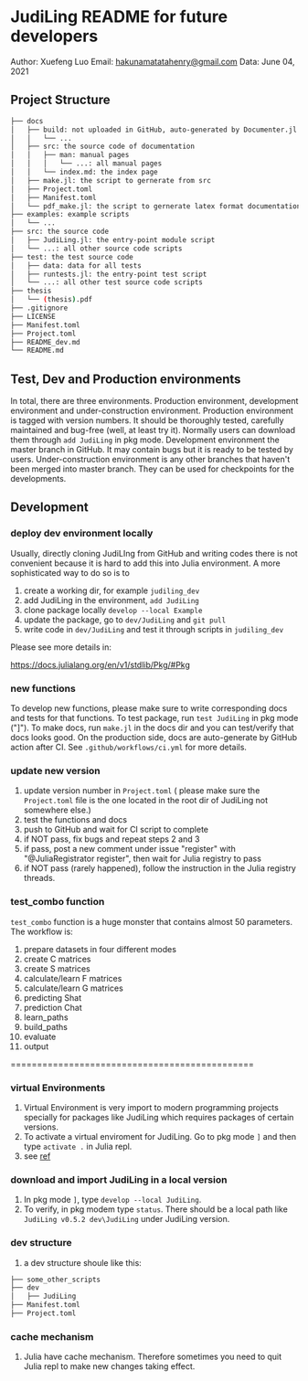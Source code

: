 # JudiLing README for future developers

Author: Xuefeng Luo
Email: hakunamatatahenry@gmail.com
Data: June 04, 2021


## Project Structure

```bash
├── docs
│   ├── build: not uploaded in GitHub, auto-generated by Documenter.jl
│   │   └── ...
│   ├── src: the source code of documentation
│   │   ├── man: manual pages
│   │   │   └── ...: all manual pages
│   │   └── index.md: the index page
│   ├── make.jl: the script to gernerate from src
│   ├── Project.toml
│   ├── Manifest.toml
│   └── pdf_make.jl: the script to gernerate latex format documentation
├── examples: example scripts
│   └── ...
├── src: the source code
│   ├── JudiLing.jl: the entry-point module script
│   └── ...: all other source code scripts
├── test: the test source code
│   ├── data: data for all tests
│   ├── runtests.jl: the entry-point test script
│   └── ...: all other test source code scripts
├── thesis
│   └── (thesis).pdf
├── .gitignore
├── LICENSE
├── Manifest.toml
├── Project.toml
├── README_dev.md
└── README.md
```

## Test, Dev and Production environments
In total, there are three environments. Production environment, development environment and under-construction environment.
Production environment is tagged with version numbers. It should be thoroughly tested, carefully maintained and bug-free (well, at least try it). Normally users can download them through `add JudiLing` in pkg mode.
Development environment the master branch in GitHub. It may contain bugs but it is ready to be tested by users.
Under-construction environment is any other branches that haven't been merged into master branch. They can be used for checkpoints for the developments.

## Development

### deploy dev environment locally

Usually, directly cloning JudiLIng from GitHub and writing codes there is not convenient because it is hard to add this into Julia environment. A more sophisticated way to do so is to

1. create a working dir, for example `judiling_dev`
2. add JudiLing in the environment, `add JudiLing`
3. clone package locally `develop --local Example`
4. update the package, go to `dev/JudiLing` and `git pull`
5. write code in `dev/JudiLing` and test it through scripts in `judiling_dev`

Please see more details in:

https://docs.julialang.org/en/v1/stdlib/Pkg/#Pkg


### new functions
To develop new functions, please make sure to write corresponding docs and tests for that functions.
To test package, run `test JudiLing` in pkg mode ("]").
To make docs, run `make.jl` in the docs dir and you can test/verify that docs looks good. On the production side, docs are auto-generate by GitHub action after CI. See `.github/workflows/ci.yml` for more details.

### update new version
1. update version number in `Project.toml` ( please make sure the `Project.toml` file is the one located in the root dir of JudiLing not somewhere else.)
2. test the functions and docs
3. push to GitHub and wait for CI script to complete
4. if NOT pass, fix bugs and repeat steps 2 and 3
5. if pass, post a new comment under issue "register" with "@JuliaRegistrator register", then wait for Julia registry to pass
6. if NOT pass (rarely happened), follow the instruction in the Julia registry threads.

### test_combo function
`test_combo` function is a huge monster that contains almost 50 parameters. The workflow is:

1. prepare datasets in four different modes
2. create C matrices
3. create S matrices
4. calculate/learn F matrices
5. calculate/learn G matrices
6. predicting Shat
7. prediction Chat
8. learn_paths
9. build_paths
10. evaluate
11. output

==============================================
### virtual Environments
1. Virtual Environment is very import to modern programming projects specially for packages like JudiLing which requires packages of certain versions.
2. To activate a virtual enviroment for JudiLing. Go to pkg mode `]` and then type `activate .` in Julia repl.
3. see [ref](https://docs.julialang.org/en/v1/stdlib/Pkg/)

### download and import JudiLing in a local version
1. In pkg mode `]`, type `develop --local JudiLing`.
2. To verify, in pkg modem type `status`. There should be a local path like `JudiLing v0.5.2 dev\JudiLing` under JudiLing version.

### dev structure
1. a dev structure shoule like this:
```bash
├── some_other_scripts
├── dev
│   ├── JudiLing
├── Manifest.toml
├── Project.toml
```

### cache mechanism
1. Julia have cache mechanism. Therefore sometimes you need to quit Julia repl to make new changes taking effect.